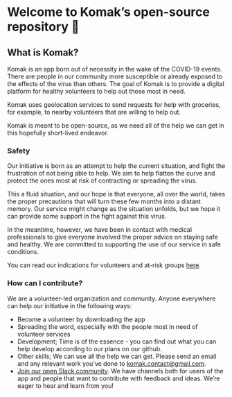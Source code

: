 # Welcome to Komak’s open-source repository 🙏

## What is Komak?

Komak is an app born out of necessity in the wake of the COVID-19 events. There are people in our community more susceptible or already exposed to the effects of the virus than others. The goal of Komak is to provide a digital platform for healthy volunteers to help out those most in need. 

Komak uses geolocation services to send requests for help with groceries, for example, to nearby volunteers that are willing to help out.

Komak is meant to be open-source, as we need all of the help we can get in this hopefully short-lived endeavor. 

### Safety

Our initiative is born as an attempt to help the current situation, and fight the frustration of not being able to help. We aim to help flatten the curve and protect the ones most at risk of contracting or spreading the virus. 

This a fluid situation, and our hope is that everyone, all over the world, takes the proper precautions that will turn these few months into a distant memory. Our service might change as the situation unfolds, but we hope it can provide some support in the fight against this virus.

In the meantime, however, we have been in contact with medical professionals to give everyone involved the proper advice on staying safe and healthy. We are committed to supporting the use of our service in safe conditions.

You can read our indications for volunteers and at-risk groups [here](https://komak.io/user-instructions/).

### How can I contribute?

We are a volunteer-led organization and community. Anyone everywhere can help our initiative in the following ways:

- Become a volunteer by downloading the app 
- Spreading the word, especially with the people most in need of volunteer services
- Development; Time is of the essence - you can find out what you can help develop according to our plans on our github.
- Other skills; We can use all the help we can get. Please send an email and any relevant work you’ve done to komak.contact@gmail.com. 
- [Join our open Slack community](https://join.slack.com/t/komak/shared_invite/zt-cv316nyt-JW4Py2oCcxvUfesp7YCqIg). We have channels both for users of the app and people that want to contribute with feedback and ideas. We’re eager to hear and learn from you!